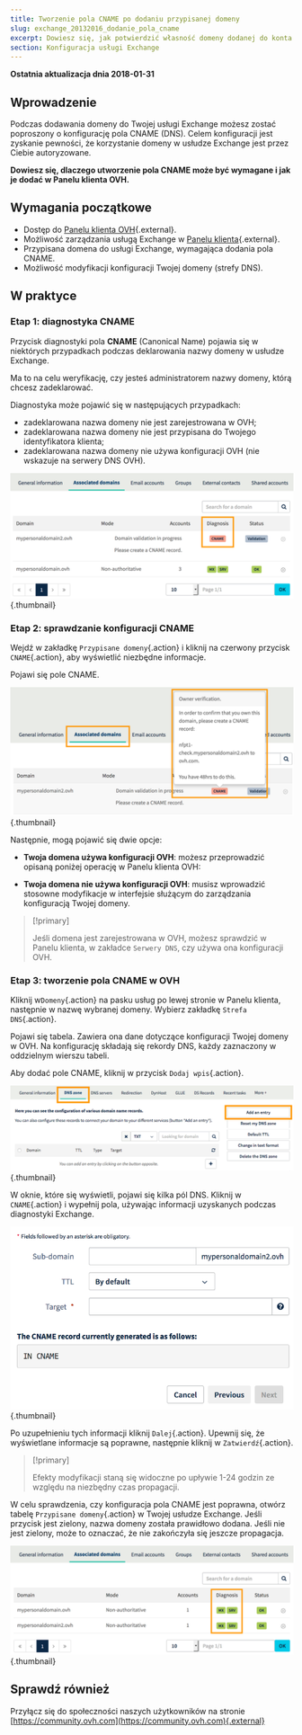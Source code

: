 ```yaml
---
title: Tworzenie pola CNAME po dodaniu przypisanej domeny
slug: exchange_20132016_dodanie_pola_cname
excerpt: Dowiesz się, jak potwierdzić własność domeny dodanej do konta Exchange
section: Konfiguracja usługi Exchange
---
```


**Ostatnia aktualizacja dnia 2018-01-31**

## Wprowadzenie

Podczas dodawania domeny do Twojej usługi Exchange możesz zostać poproszony o konfigurację pola CNAME (DNS). Celem konfiguracji jest zyskanie pewności, że korzystanie domeny w usłudze Exchange jest przez Ciebie autoryzowane.

**Dowiesz się, dlaczego utworzenie pola CNAME może być wymagane i jak je dodać w Panelu klienta OVH.**

## Wymagania początkowe

- Dostęp do [Panelu klienta OVH](https://www.ovh.com/auth/?action=gotomanager){.external}.
- Możliwość zarządzania usługą Exchange w [Panelu klienta](https://www.ovh.com/auth/?action=gotomanager){.external}.
- Przypisana domena do usługi Exchange, wymagająca dodania pola CNAME.
- Możliwość modyfikacji konfiguracji Twojej domeny (strefy DNS).

## W praktyce

### Etap 1: diagnostyka CNAME

Przycisk diagnostyki pola **CNAME** (Canonical Name) pojawia się w niektórych przypadkach podczas deklarowania nazwy domeny w usłudze Exchange.

Ma to na celu weryfikację, czy jesteś administratorem nazwy domeny, którą chcesz zadeklarować. 

Diagnostyka może pojawić się w następujących przypadkach:

- zadeklarowana nazwa domeny nie jest zarejestrowana w OVH;
- zadeklarowana nazwa domeny nie jest przypisana do Twojego identyfikatora klienta;
- zadeklarowana nazwa domeny nie używa konfiguracji OVH (nie wskazuje na serwery DNS OVH).

![Exchange](images/cname_exchange_diagnostic.png){.thumbnail}

### Etap 2: sprawdzanie konfiguracji CNAME

Wejdź w zakładkę `Przypisane domeny`{.action} i kliknij na czerwony przycisk `CNAME`{.action}, aby wyświetlić niezbędne informacje.

Pojawi się pole CNAME.

![Exchange](images/cname_exchange_informations.png){.thumbnail}

Następnie, mogą pojawić się dwie opcje: 

- **Twoja domena używa konfiguracji OVH**: możesz przeprowadzić opisaną poniżej operację w Panelu klienta OVH:

- **Twoja domena nie używa konfiguracji OVH**: musisz wprowadzić stosowne modyfikacje w interfejsie służącym do zarządzania konfiguracją Twojej domeny.

> [!primary]
>
> Jeśli domena jest zarejestrowana w OVH, możesz sprawdzić w Panelu klienta, w zakładce `Serwery DNS`, czy używa ona konfiguracji OVH.
>

### Etap 3: tworzenie pola CNAME w OVH

Kliknij w`Domeny`{.action} na pasku usług po lewej stronie w Panelu klienta, następnie w nazwę wybranej domeny. Wybierz zakładkę `Strefa DNS`{.action}.

Pojawi się tabela. Zawiera ona dane dotyczące konfiguracji Twojej domeny w OVH. Na konfigurację składają się rekordy DNS, każdy zaznaczony w oddzielnym wierszu tabeli.

Aby dodać pole CNAME, kliknij w przycisk `Dodaj wpis`{.action}.

![Exchange](images/cname_exchange_add_entry_step1.png){.thumbnail}

W oknie, które się wyświetli, pojawi się kilka pól DNS. Kliknij w `CNAME`{.action} i wypełnij pola, używając informacji uzyskanych podczas diagnostyki Exchange.

![Exchange](images/cname_add_entry_dns_zone.png){.thumbnail}

Po uzupełnieniu tych informacji kliknij `Dalej`{.action}. Upewnij się, że wyświetlane informacje są poprawne, następnie kliknij w `Zatwierdź`{.action}.

> [!primary]
>
> Efekty modyfikacji staną się widoczne po upływie 1-24 godzin ze względu na niezbędny czas propagacji.
>

W celu sprawdzenia, czy konfiguracja pola CNAME jest poprawna, otwórz tabelę `Przypisane domeny`{.action} w Twojej usłudze Exchange. Jeśli przycisk jest zielony, nazwa domeny została prawidłowo dodana.  Jeśli nie jest zielony, może to oznaczać, że nie zakończyła się jeszcze propagacja.

![Exchange](images/cname_exchange_diagnostic_green.png){.thumbnail}

## Sprawdź również

Przyłącz się do społeczności naszych użytkowników na stronie [https://community.ovh.com](https://community.ovh.com){.external}